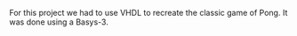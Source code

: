 For this project we had to use VHDL to recreate the classic game of Pong. It was done using a Basys-3.
